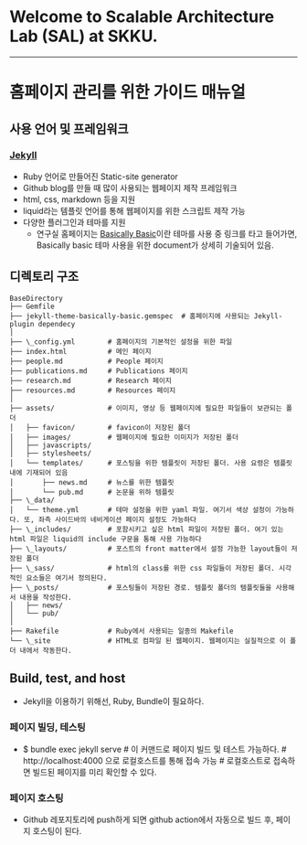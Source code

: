 # Welcome to Scalable Architecture Lab (SAL) at SKKU.

----

# 홈페이지 관리를 위한 가이드 매뉴얼

## 사용 언어 및 프레임워크

### [Jekyll](https://jekyllrb.com/)
  - Ruby 언어로 만들어진 Static-site generator
  - Github blog를 만들 때 많이 사용되는 웹페이지 제작 프레임워크
  - html, css, markdown 등을 지원
  - liquid라는 템플릿 언어를 통해 웹페이지를 위한 스크립트 제작 가능
  - 다양한 플러그인과 테마를 지원
    - 연구실 홈페이지는 [Basically Basic](https://github.com/mmistakes/jekyll-theme-basically-basic)이란 테마를 사용 중
      링크를 타고 들어가면, Basically basic 테마 사용을 위한 document가 상세히 기술되어 있음.

## 디렉토리 구조
```
BaseDirectory
├── Gemfile
├── jekyll-theme-basically-basic.gemspec  # 홈페이지에 사용되는 Jekyll-plugin dependecy
│ 
├── \_config.yml        # 홈페이지의 기본적인 설정을 위한 파일
├── index.html          # 메인 페이지
├── people.md           # People 페이지
├── publications.md     # Publications 페이지
├── research.md         # Research 페이지
├── resources.md        # Resources 페이지
│ 
├── assets/             # 이미지, 영상 등 웹페이지에 필요한 파일들이 보관되는 폴더
│   ├── favicon/        # favicon이 저장된 폴더
│   ├── images/         # 웹페이지에 필요한 이미지가 저장된 폴더
│   ├── javascripts/
│   ├── stylesheets/
│   └── templates/      # 포스팅을 위한 템플릿이 저장된 폴더. 사용 요령은 템플릿 내에 기재되어 있음
│       ├── news.md     # 뉴스를 위한 템플릿
│       └── pub.md      # 논문을 위하 템플릿
├── \_data/
│   └── theme.yml       # 테마 설정을 위한 yaml 파일. 여기서 색상 설정이 가능하다. 또, 좌측 사이드바의 네비게이션 페이지 설정도 가능하다
├── \_includes/         # 포함시키고 싶은 html 파일이 저장된 폴더. 여기 있는 html 파일은 liquid의 include 구문을 통해 사용 가능하다
├── \_layouts/          # 포스트의 front matter에서 설정 가능한 layout들이 저장된 폴더
├── \_sass/             # html의 class를 위한 css 파일들이 저장된 폴더. 시각적인 요소들은 여기서 정의된다.
├── \_posts/            # 포스팅들이 저장된 경로. 템플릿 폴더의 템플릿들을 사용해서 내용을 작성한다.
│   ├── news/
│   └── pub/
│ 
├── Rakefile            # Ruby에서 사용되는 일종의 Makefile
└── \_site              # HTML로 컴파일 된 웹페이지. 웹페이지는 실질적으로 이 폴더 내에서 작동한다.
```

## Build, test, and host

- Jekyll을 이용하기 위해선, Ruby, Bundle이 필요하다.

### 페이지 빌딩, 테스팅
- $ bundle exec jekyll serve 		# 이 커맨드로 페이지 빌드 및 테스트 가능하다.
																# http://localhost:4000 으로 로컬호스트를 통해 접속 가능
																# 로컬호스트로 접속하면 빌드된 페이지를 미리 확인할 수 있다.

### 페이지 호스팅
- Github 레포지토리에 push하게 되면 github action에서 자동으로 빌드 후, 페이지 호스팅이 된다.


